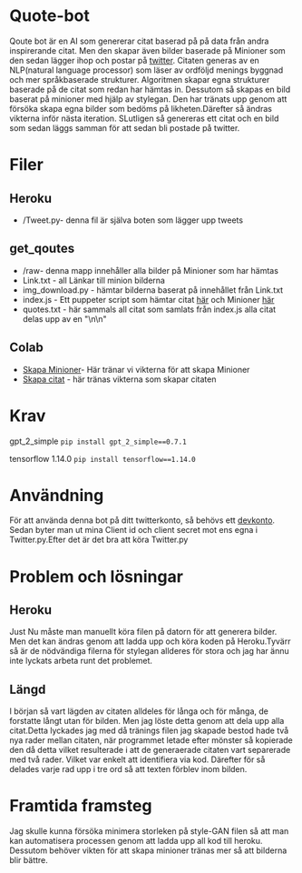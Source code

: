 # Quote-bot
Qoute bot är en AI som genererar citat baserad på på data från andra inspirerande citat. Men den skapar även bilder baserade på Minioner som den sedan lägger ihop och postar på [twitter](https://twitter.com/Jesusdaddy6). Citaten generas av en NLP(natural language processor) som läser av ordföljd menings byggnad och mer språkbaserade strukturer. Algoritmen skapar egna strukturer baserade på de citat som redan har hämtas in. Dessutom så skapas en bild baserat på minioner med hjälp av stylegan. Den har tränats upp genom att försöka skapa egna bilder som bedöms på likheten.Därefter så ändras vikterna inför nästa iteration. SLutligen så genereras ett citat och en bild som sedan läggs samman för att sedan bli postade på twitter. 
# Filer
## Heroku
* /Tweet.py- denna fil är själva boten som lägger upp tweets
## get_qoutes
* /raw- denna mapp innehåller alla bilder på Minioner som har hämtas
* Link.txt - all Länkar till minion bilderna
* img_download.py - hämtar bilderna baserat på innehållet från Link.txt
* index.js - Ett puppeter script som hämtar citat [här](https://www.goodreads.com) och Minioner [här](http://pngimg.com/imgs/heroes/minions/)
* quotes.txt - här sammals all citat som samlats från index.js alla citat delas upp av en "\n\n"
## Colab
* [Skapa Minioner](https://colab.research.google.com/drive/1V1pZKiRDDPM_ITLF7Xuhh-qQa_fSpwBt?usp=sharing)- Här tränar vi vikterna för att skapa Minioner
* [Skapa citat](https://colab.research.google.com/drive/1JbndjII3nfG2BGXTWXOailEvpzqeEkl9?usp=sharing) - här tränas vikterna som skapar citaten

# Krav
gpt_2_simple ```pip install gpt_2_simple==0.7.1 ```

tensorflow 1.14.0 ```pip install tensorflow==1.14.0```

# Användning 
För att använda denna bot på ditt twitterkonto, så behövs ett [devkonto](https://developer.twitter.com/en/apply-for-access). Sedan byter man ut mina Client id och client secret mot ens egna i Twitter.py.Efter det är det bra att köra Twitter.py

# Problem och lösningar
## Heroku
Just Nu måste man manuellt köra filen på datorn för att generera bilder. Men det kan ändras genom att ladda upp och köra koden på Heroku.Tyvärr så är de nödvändiga filerna för stylegan allderes för stora och jag har ännu inte lyckats arbeta runt det problemet.
## Längd 
I början så vart lägden av citaten alldeles för långa och för många, de forstatte långt utan för bilden. Men jag löste detta genom att dela upp alla citat.Detta lyckades jag med då tränings filen jag skapade bestod hade två nya rader  mellan citaten, när programmet letade efter mönster så kopierade den då detta vilket resulterade i att de generaerade citaten vart separerade med två rader. Vilket var enkelt att identifiera via kod. Därefter för så delades varje rad upp i tre ord så att texten förblev inom bilden.

# Framtida framsteg
Jag skulle kunna försöka minimera storleken på style-GAN filen så att man kan automatisera processen genom att ladda upp all kod till heroku. Dessutom behöver vikten för att skapa minioner tränas mer så att bilderna blir bättre.
